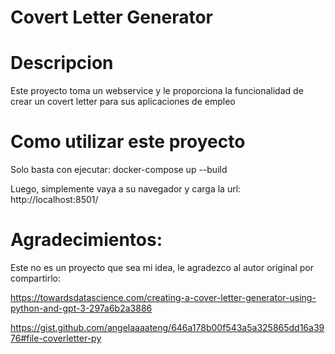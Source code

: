 # Covert Letter Generator
 
# Descripcion
Este proyecto toma un webservice y le proporciona la funcionalidad de crear un covert letter para sus aplicaciones de empleo

# Como utilizar este proyecto
Solo basta con ejecutar: docker-compose up --build

Luego, simplemente vaya a su navegador y carga la url: http://localhost:8501/

# Agradecimientos:

Este no es un proyecto que sea mi idea, le agradezco al autor original por compartirlo:

https://towardsdatascience.com/creating-a-cover-letter-generator-using-python-and-gpt-3-297a6b2a3886

https://gist.github.com/angelaaaateng/646a178b00f543a5a325865dd16a3976#file-coverletter-py